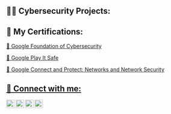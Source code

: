 
<h2>👨‍💻 Cybersecurity Projects:</h2>
<h2>🧐 My Certifications:</h2>

<a href="https://coursera.org/share/d4181949378f4ac9eaafc32a9fd15172"> 🍒 Google Foundation of Cybersecurity</a>
<p><a href="https://coursera.org/share/d4181949378f4ac9eaafc32a9fd15172">🍒 Google Play It Safe</a></p>
<p><a href="https://coursera.org/share/5b79c9660557818543b48eee18863549"> 🍒 Google Connect and Protect: Networks and Network Security</p>

<h2>🤳 Connect with me:</h2>

<a href="https://api.whatsapp.com/send?phone=201272624687" target="_blank" rel="noopener noreferrer">
  <img align="left" alt="WhatsApp" width="22px" src="https://cdn.jsdelivr.net/npm/simple-icons@v3/icons/whatsapp.svg" />
</a>
<a href="https://www.facebook.com/mohamed.ibrahim.92560/" target="_blank" rel="noopener noreferrer">
  <img align="left" alt="Facebook" width="22px" src="https://cdn.jsdelivr.net/npm/simple-icons@v3/icons/facebook.svg" />
</a>

<a href="https://www.linkedin.com/in/mohamed-ibrahem-330435246/" target="_blank" rel="noopener noreferrer">
  <img align="left" alt="LinkedIn" width="22px" src="https://cdn.jsdelivr.net/npm/simple-icons@v3/icons/linkedin.svg" />
</a>
<a href="https://www.instagram.com/mohamed8_8/" target="_blank" rel="noopener noreferrer">
  <img align="left" alt="Instagram" width="22px" src="https://cdn.jsdelivr.net/npm/simple-icons@v3/icons/instagram.svg" />
</a>
